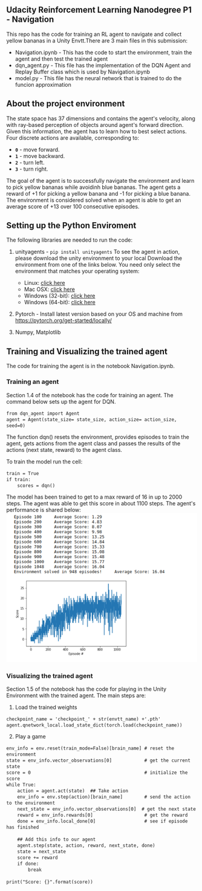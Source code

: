 ## Udacity Reinforcement Learning Nanodegree P1 - Navigation
This repo has the code for training an RL agent to navigate and collect yellow bananas in a Unity Envtt.There are 3 main files in this submission:
* Navigation.ipynb - This has the code to start the environment, train the agent and then test the trained agent
* dqn_agent.py - This file has the implementation of the DQN Agent and Replay Buffer class which is used by Navigation.ipynb
* model.py - This file has the neural network that is trained to do the funcion approximation

## About the project environment
The state space has 37 dimensions and contains the agent's velocity, along with ray-based perception of objects around agent's forward direction.  Given this information, the agent has to learn how to best select actions.  Four discrete actions are available, corresponding to:
- **`0`** - move forward.
- **`1`** - move backward.
- **`2`** - turn left.
- **`3`** - turn right.

The goal of the agent is to successfully navigate the environment and learn to pick yellow bananas while avoidinh blue bananas. The agent gets a reward of +1 for picking a yellow banana and -1 for picking a blue banana. The environment is considered solved when an agent is able to get an average score of +13 over 100 consecutive episodes.

## Setting up the Python Enviroment
The following libraries are needed to run the code:
1. unityagents - ```pip install unityagents```
To see the agent in action, please download the unity environment to your local
Download the environment from one of the links below.  You need only select the environment that matches your operating system:
    - Linux: [click here](https://s3-us-west-1.amazonaws.com/udacity-drlnd/P1/Banana/Banana_Linux.zip)
    - Mac OSX: [click here](https://s3-us-west-1.amazonaws.com/udacity-drlnd/P1/Banana/Banana.app.zip)
    - Windows (32-bit): [click here](https://s3-us-west-1.amazonaws.com/udacity-drlnd/P1/Banana/Banana_Windows_x86.zip)
    - Windows (64-bit): [click here](https://s3-us-west-1.amazonaws.com/udacity-drlnd/P1/Banana/Banana_Windows_x86_64.zip)

2. Pytorch - Install latest version based on your OS and machine from https://pytorch.org/get-started/locally/
3. Numpy, Matplotlib


## Training and Visualizing the trained agent
The code for training the agent is in the notebook Navigation.ipynb.

### Training an agent
Section 1.4 of the notebook has the code for training an agent. The command below sets up the agent for DQN.
```
from dqn_agent import Agent
agent = Agent(state_size= state_size, action_size= action_size, seed=0)
```
The function dqn() resets the environment, provides episodes to train the agent, gets actions from the agent class and passes the results of the actions (next state, reward) to the agent class.

To train the model run the cell:
```
train = True
if train:
    scores = dqn()
```

The model has been trained to get to a max reward of 16 in up to 2000 steps. The agent was able to get this score in about 1100 steps. The agent's performance is shared below:
![](agent_scores.png)


### Visualizing the trained agent
Section 1.5 of the notebook has the code for playing in the Unity Environment with the trained agent. The main steps are:
1. Load the trained weights
```
checkpoint_name = 'checkpoint_' + str(envtt_name) +'.pth'
agent.qnetwork_local.load_state_dict(torch.load(checkpoint_name))
```

2. Play a game

```
env_info = env.reset(train_mode=False)[brain_name] # reset the environment
state = env_info.vector_observations[0]            # get the current state
score = 0                                          # initialize the score
while True:
    action = agent.act(state)  ## Take action
    env_info = env.step(action)[brain_name]        # send the action to the environment
    next_state = env_info.vector_observations[0]  # get the next state
    reward = env_info.rewards[0]                   # get the reward
    done = env_info.local_done[0]                  # see if episode has finished

    ## Add this info to our agent
    agent.step(state, action, reward, next_state, done)
    state = next_state
    score += reward
    if done:
        break
    
print("Score: {}".format(score))

```



